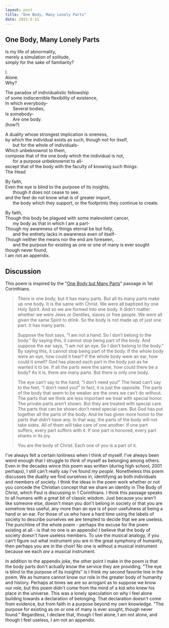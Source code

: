 ```yaml
---
layout: post
title: "One Body, Many Lonely Parts"
date: 2021-5-31
---
```


## One Body, Many Lonely Parts

Is my life of abnormality,  
merely a simulation of solitude,  
simply for the sake of familiarity?  

I.  
Alone.  
Why?  

The paradox of individualistic fellowship  
of some indiscernible flexibility of existence,  
In which everybody-  
&nbsp;&nbsp;&nbsp;&nbsp;&nbsp;&nbsp;Several bodies,  
Is somebody-  
&nbsp;&nbsp;&nbsp;&nbsp;&nbsp;&nbsp;Are one body.  
(how?)

A duality whose strongest implication is oneness,  
by which the individual exists as such, though not for itself,  
&nbsp;&nbsp;&nbsp;&nbsp;&nbsp;&nbsp;but for the whole of individuals-  
Which unbeknownst to them,  
compose that of the one body which the individual is not,  
&nbsp;&nbsp;&nbsp;&nbsp;&nbsp;&nbsp;for a purpose unbeknownst to all-  
except that of the body with the faculty of knowing such things:  
The Head  

By faith,  
Even the eye is blind to the purpose of its insights,  
&nbsp;&nbsp;&nbsp;&nbsp;&nbsp;&nbsp;though it does not cease to see.  
and the feet do not know what is of greater import,  
&nbsp;&nbsp;&nbsp;&nbsp;&nbsp;&nbsp;the body which they support, or the footprints they continue to create.  

By faith,  
Though this body be plagued with some malevolent cancer,  
&nbsp;&nbsp;&nbsp;&nbsp;&nbsp;&nbsp;my body as that in which I am a part-  
Though my awareness of things eternal be but folly,  
&nbsp;&nbsp;&nbsp;&nbsp;&nbsp;&nbsp;and the entirety lacks in awareness even of itself-  
Though neither the means nor the end are foreseen,  
&nbsp;&nbsp;&nbsp;&nbsp;&nbsp;&nbsp;and the purpose for existing as one or one of many is ever sought though never found,  
I am not an appendix.


## Discussion

This poem is inspired by the "[One Body but Many Parts](https://www.biblegateway.com/passage/?search=1%20Corinthians%2012%3A12-27&version=NIRV)" passage in 1st Corinthians.

> There is one body, but it has many parts. But all its many parts make up one body. It is the same with Christ. We were all baptized by one Holy Spirit. And so we are formed into one body. It didn’t matter whether we were Jews or Gentiles, slaves or free people. We were all given the same Spirit to drink. So the body is not made up of just one part. It has many parts.
> 
> Suppose the foot says, “I am not a hand. So I don’t belong to the body.” By saying this, it cannot stop being part of the body. And suppose the ear says, “I am not an eye. So I don’t belong to the body.” By saying this, it cannot stop being part of the body. If the whole body were an eye, how could it hear? If the whole body were an ear, how could it smell? God has placed each part in the body just as he wanted it to be. If all the parts were the same, how could there be a body? As it is, there are many parts. But there is only one body.
> 
> The eye can’t say to the hand, “I don’t need you!” The head can’t say to the feet, “I don’t need you!” In fact, it is just the opposite. The parts of the body that seem to be weaker are the ones we can’t do without. The parts that we think are less important we treat with special honor. The private parts aren’t shown. But they are treated with special care. The parts that can be shown don’t need special care. But God has put together all the parts of the body. And he has given more honor to the parts that didn’t have any. In that way, the parts of the body will not take sides. All of them will take care of one another. If one part suffers, every part suffers with it. If one part is honored, every part shares in its joy.
> 
> You are the body of Christ. Each one of you is a part of it. 

I've always felt a certain lonliness when I think of myself. I've always been weird enough that I struggle to think of myself as belonging among others. Even in the decades wince this poem was written (during high school, 2001 perhaps), I still can't really say I've found *my people*. Nonetheless this poem discusses the duality we find ourselves in, identifying as both individuals and members of society. I think the ideas in the poem work whether or not you concede the Christian concept that we share an identity in The Body of Christ, which Paul is discussing in 1 Corinthians. I think this passage speaks to all humans with a great bit of classic wisdom. Just because you aren't like someone else, doesn't mean you don't belong in society or that you are somehow less useful, any more than an eye is of poor usefulness at being a hand or an ear. For those of us who have a hard time using the labels of society to describe ourselves we are tempted to decide that we are useless. The punchline of the whole poem - perhaps the excuse for the poem existing at all - is that no one is an appendix! I believe that the body of society doesn't have useless members. To use the musical analogy, if you can't figure out what instrument you are in the great symphony of humanity, then perhaps you are in the choir! No one is without a musical instrument because we each *are* a musical instrument.

In addition to the appendix joke, the other point I make in the poem is that the body parts don't actually *know* the service they are providing. "The eye is blind to the purpose of its insights" is I think my second favorite line in the poem. We as humans cannot know our role in the greater body of humanity and history. Perhaps at times we are so arrogant as to suppose we know our role, but this poem didn't come from the mind of a kid who knew his place in the universe. This was a lonely speculation on why I feel alone building towards a declaration of belonging. That declaration doesn't come from evidence, but from faith in a purpose beyond my own knowledge. "The purpose for existing as on or one of many is ever sought, though never found." Regardless, I declare that, though I feel alone, I am not alone, and though I feel useless, I am not an appendix.
